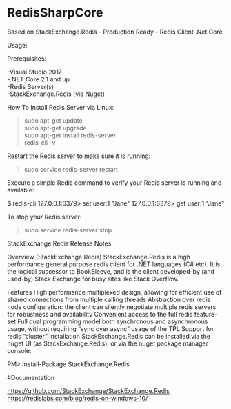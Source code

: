 # RedisSharpCore  
Based on StackExchange.Redis - Production Ready - Redis Client .Net Core  

Usage:  

Prerequisites:  

-Visual Studio 2017  
-.NET Core 2.1 and up  
-Redis Server(s)  
-StackExchange.Redis (via Nuget)  

How To Install Redis Server via Linux:  

> sudo apt-get update  
> sudo apt-get upgrade  
> sudo apt-get install redis-server  
> redis-cli -v  

Restart the Redis server to make sure it is running:
> sudo service redis-server restart

Execute a simple Redis command to verify your Redis server is running and available:

$ redis-cli 
127.0.0.1:6379> set user:1 "Jane"
127.0.0.1:6379> get user:1
"Jane"

To stop your Redis server:
> sudo service redis-server stop





StackExchange.Redis
Release Notes

Overview (StackExchange.Redis)
StackExchange.Redis is a high performance general purpose redis client for .NET languages (C# etc). It is the logical successor to BookSleeve, and is the client developed-by (and used-by) Stack Exchange for busy sites like Stack Overflow.

Features
High performance multiplexed design, allowing for efficient use of shared connections from multiple calling threads
Abstraction over redis node configuration: the client can silently negotiate multiple redis servers for robustness and availability
Convenient access to the full redis feature-set
Full dual programming model both synchronous and asynchronous usage, without requiring “sync over async” usage of the TPL
Support for redis “cluster”
Installation
StackExchange.Redis can be installed via the nuget UI (as StackExchange.Redis), or via the nuget package manager console:

PM> Install-Package StackExchange.Redis


#Documentation

https://github.com/StackExchange/StackExchange.Redis
https://redislabs.com/blog/redis-on-windows-10/

